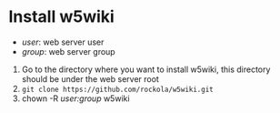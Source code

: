Install w5wiki
================

* _user_: web server user
* _group_: web server group

1. Go to the directory where you want to install w5wiki, this directory should be under the web server root
1. `git clone https://github.com/rockola/w5wiki.git`
1. chown -R _user:group_ w5wiki
